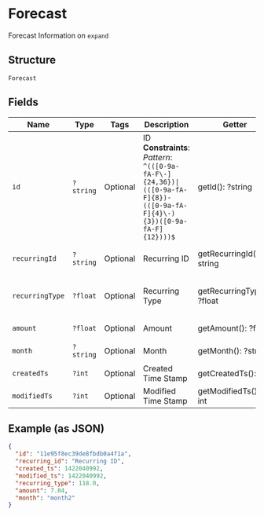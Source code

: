 
# Forecast

Forecast Information on `expand`

## Structure

`Forecast`

## Fields

| Name | Type | Tags | Description | Getter | Setter |
|  --- | --- | --- | --- | --- | --- |
| `id` | `?string` | Optional | ID<br>**Constraints**: *Pattern*: `^(([0-9a-fA-F\-]{24,36})\|(([0-9a-fA-F]{8})-(([0-9a-fA-F]{4}\-){3})([0-9a-fA-F]{12})))$` | getId(): ?string | setId(?string id): void |
| `recurringId` | `?string` | Optional | Recurring ID | getRecurringId(): ?string | setRecurringId(?string recurringId): void |
| `recurringType` | `?float` | Optional | Recurring Type | getRecurringType(): ?float | setRecurringType(?float recurringType): void |
| `amount` | `?float` | Optional | Amount | getAmount(): ?float | setAmount(?float amount): void |
| `month` | `?string` | Optional | Month | getMonth(): ?string | setMonth(?string month): void |
| `createdTs` | `?int` | Optional | Created Time Stamp | getCreatedTs(): ?int | setCreatedTs(?int createdTs): void |
| `modifiedTs` | `?int` | Optional | Modified Time Stamp | getModifiedTs(): ?int | setModifiedTs(?int modifiedTs): void |

## Example (as JSON)

```json
{
  "id": "11e95f8ec39de8fbdb0a4f1a",
  "recurring_id": "Recurring ID",
  "created_ts": 1422040992,
  "modified_ts": 1422040992,
  "recurring_type": 118.0,
  "amount": 7.04,
  "month": "month2"
}
```

